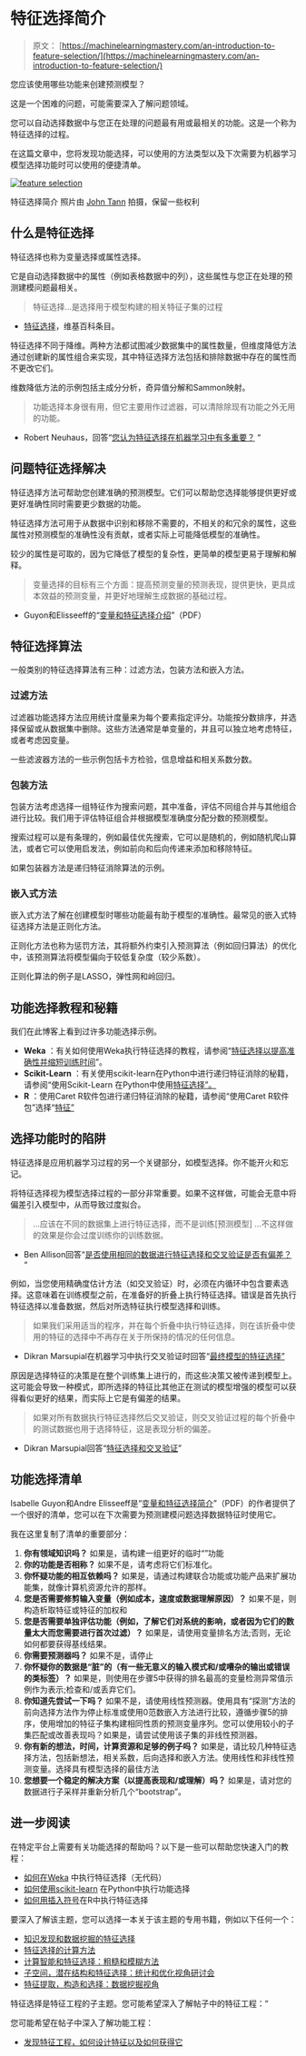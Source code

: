 # 特征选择简介

> 原文： [https://machinelearningmastery.com/an-introduction-to-feature-selection/](https://machinelearningmastery.com/an-introduction-to-feature-selection/)

您应该使用哪些功能来创建预测模型？

这是一个困难的问题，可能需要深入了解问题领域。

您可以自动选择数据中与您正在处理的问题最有用或最相关的功能。这是一个称为特征选择的过程。

在这篇文章中，您将发现功能选择，可以使用的方法类型以及下次需要为机器学习模型选择功能时可以使用的便捷清单。

[![feature selection](img/b625073b2a067d3091fb55f2b5a1dd59.jpg)](https://3qeqpr26caki16dnhd19sv6by6v-wpengine.netdna-ssl.com/wp-content/uploads/2014/10/feature-selection.jpg)

特征选择简介
照片由 [John Tann](https://www.flickr.com/photos/31031835@N08/6498604953) 拍摄，保留一些权利

## 什么是特征选择

特征选择也称为变量选择或属性选择。

它是自动选择数据中的属性（例如表格数据中的列），这些属性与您正在处理的预测建模问题最相关。

> 特征选择...是选择用于模型构建的相关特征子集的过程

- [特征选择](http://en.wikipedia.org/wiki/Feature_selection)，维基百科条目。

特征选择不同于降维。两种方法都试图减少数据集中的属性数量，但维度降低方法通过创建新的属性组合来实现，其中特征选择方法包括和排除数据中存在的属性而不更改它们。

维数降低方法的示例包括主成分分析，奇异值分解和Sammon映射。

> 功能选择本身很有用，但它主要用作过滤器，可以清除除现有功能之外无用的功能。

- Robert Neuhaus，回答“[您认为特征选择在机器学习中有多重要？](http://www.quora.com/How-valuable-do-you-think-feature-selection-is-in-machine-learning-Which-do-you-think-improves-accuracy-more-feature-selection-or-feature-engineering) “

## 问题特征选择解决

特征选择方法可帮助您创建准确的预测模型。它们可以帮助您选择能够提供更好或更好准确性同时需要更少数据的功能。

特征选择方法可用于从数据中识别和移除不需要的，不相关的和冗余的属性，这些属性对预测模型的准确性没有贡献，或者实际上可能降低模型的准确性。

较少的属性是可取的，因为它降低了模型的复杂性，更简单的模型更易于理解和解释。

> 变量选择的目标有三个方面：提高预测变量的预测表现，提供更快，更具成本效益的预测变量，并更好地理解生成数据的基础过程。

- Guyon和Elisseeff的“[变量和特征选择介绍](http://jmlr.csail.mit.edu/papers/volume3/guyon03a/guyon03a.pdf)”（PDF）

## 特征选择算法

一般类别的特征选择算法有三种：过滤方法，包装方法和嵌入方法。

### 过滤方法

过滤器功能选择方法应用统计度量来为每个要素指定评分。功能按分数排序，并选择保留或从数据集中删除。这些方法通常是单变量的，并且可以独立地考虑特征，或者考虑因变量。

一些滤波器方法的一些示例包括卡方检验，信息增益和相关系数分数。

### 包装方法

包装方法考虑选择一组特征作为搜索问题，其中准备，评估不同组合并与其他组合进行比较。我们用于评估特征组合并根据模型准确度分配分数的预测模型。

搜索过程可以是有条理的，例如最佳优先搜索，它可以是随机的，例如随机爬山算法，或者它可以使用启发法，例如前向和后向传递来添加和移除特征。

如果包装器方法是递归特征消除算法的示例。

### 嵌入式方法

嵌入式方法了解在创建模型时哪些功能最有助于模型的准确性。最常见的嵌入式特征选择方法是正则化方法。

正则化方法也称为惩罚方法，其将额外约束引入预测算法（例如回归算法）的优化中，该预测算法将模型偏向于较低复杂度（较少系数）。

正则化算法的例子是LASSO，弹性网和岭回归。

## 功能选择教程和秘籍

我们在此博客上看到过许多功能选择示例。

*   **Weka** ：有关如何使用Weka执行特征选择的教程，请参阅“[特征选择以提高准确性并缩短训练时间](http://machinelearningmastery.com/feature-selection-to-improve-accuracy-and-decrease-training-time/ "Feature Selection to Improve Accuracy and Decrease Training Time")”。
*   **Scikit-Learn** ：有关使用scikit-learn在Python中进行递归特征消除的秘籍，请参阅“使用Scikit-Learn 在Python中使用[特征选择”。](http://machinelearningmastery.com/feature-selection-in-python-with-scikit-learn/ "Feature Selection in Python with Scikit-Learn")
*   **R** ：使用Caret R软件包进行递归特征消除的秘籍，请参阅“使用Caret R软件包”选择“[特征”](http://machinelearningmastery.com/feature-selection-with-the-caret-r-package/ "Feature Selection with the Caret R Package")

## 选择功能时的陷阱

特征选择是应用机器学习过程的另一个关键部分，如模型选择。你不能开火和忘记。

将特征选择视为模型选择过程的一部分非常重要。如果不这样做，可能会无意中将偏差引入模型中，从而导致过度拟合。

> ...应该在不同的数据集上进行特征选择，而不是训练[预测模型] ...不这样做的效果是你会过度训练你的训练数据。

- Ben Allison回答“[是否使用相同的数据进行特征选择和交叉验证是否有偏差？](http://stats.stackexchange.com/questions/40576/is-using-the-same-data-for-feature-selection-and-cross-validation-biased-or-not) “

例如，当您使用精确度估计方法（如交叉验证）时，必须在内循环中包含要素选择。这意味着在训练模型之前，在准备好的折叠上执行特征选择。错误是首先执行特征选择以准备数据，然后对所选特征执行模型选择和训练。

> 如果我们采用适当的程序，并在每个折叠中执行特征选择，则在该折叠中使用的特征的选择中不再存在关于所保持的情况的任何信息。

- Dikran Marsupial在机器学习中执行交叉验证时回答“[最终模型的特征选择”](http://stats.stackexchange.com/questions/2306/feature-selection-for-final-model-when-performing-cross-validation-in-machine)

原因是选择特征的决策是在整个训练集上进行的，而这些决策又被传递到模型上。这可能会导致一种模式，即所选择的特征比其他正在测试的模型增强的模型可以获得看似更好的结果，而实际上它是有偏差的结果。

> 如果对所有数据执行特征选择然后交叉验证，则交叉验证过程的每个折叠中的测试数据也用于选择特征，这是表现分析的偏差。

- Dikran Marsupial回答“[特征选择和交叉验证](http://stats.stackexchange.com/questions/27750/feature-selection-and-cross-validation)”

## 功能选择清单

Isabelle Guyon和Andre Elisseeff是“[变量和特征选择简介](http://jmlr.csail.mit.edu/papers/volume3/guyon03a/guyon03a.pdf)”（PDF）的作者提供了一个很好的清单，您可以在下次需要为预测建模问题选择数据特征时使用它。

我在这里复制了清单的重要部分：

1.  **你有领域知识吗？** 如果是，请构建一组更好的临时“”功能
2.  **你的功能是否相称？** 如果不是，请考虑将它们标准化。
3.  **你怀疑功能的相互依赖吗？** 如果是，请通过构建联合功能或功能产品来扩展功能集，就像计算机资源允许的那样。
4.  **您是否需要修剪输入变量（例如成本，速度或数据理解原因）？** 如果不是，则构造析取特征或特征的加权和
5.  **您是否需要单独评估功能（例如，了解它们对系统的影响，或者因为它们的数量太大而您需要进行首次过滤）？** 如果是，请使用变量排名方法;否则，无论如何都要获得基线结果。
6.  **你需要预测器吗？** 如果不是，请停止
7.  **你怀疑你的数据是“脏”的（有一些无意义的输入模式和/或嘈杂的输出或错误的类标签）？** 如果是，则使用在步骤5中获得的排名最高的变量检测异常值示例作为表示;检查和/或丢弃它们。
8.  **你知道先尝试一下吗？** 如果不是，请使用线性预测器。使用具有“探测”方法的前向选择方法作为停止标准或使用0范数嵌入方法进行比较，遵循步骤5的排序，使用增加的特征子集构建相同性质的预测变量序列。您可以使用较小的子集匹配或改善表现吗？如果是，请尝试使用该子集的非线性预测器。
9.  **你有新的想法，时间，计算资源和足够的例子吗？** 如果是，请比较几种特征选择方法，包括新想法，相关系数，后向选择和嵌入方法。使用线性和非线性预测变量。选择具有模型选择的最佳方法
10.  **您想要一个稳定的解决方案（以提高表现和/或理解）吗？** 如果是，请对您的数据进行子采样并重新分析几个“bootstrap”。

## 进一步阅读

在特定平台上需要有关功能选择的帮助吗？以下是一些可以帮助您快速入门的教程：

*   [如何在Weka](http://machinelearningmastery.com/perform-feature-selection-machine-learning-data-weka/) 中执行特征选择（无代码）
*   [如何使用scikit-learn](http://machinelearningmastery.com/feature-selection-machine-learning-python/) 在Python中执行功能选择
*   [如何用插入符号](http://machinelearningmastery.com/feature-selection-with-the-caret-r-package/)在R中执行特征选择

要深入了解该主题，您可以选择一本关于该主题的专用书籍，例如以下任何一个：

*   [知识发现和数据挖掘的特征选择](http://www.amazon.com/dp/079238198X?tag=inspiredalgor-20)
*   [特征选择的计算方法](http://www.amazon.com/dp/1584888784?tag=inspiredalgor-20)
*   [计算智能和特征选择：粗糙和模糊方法](http://www.amazon.com/dp/0470229756?tag=inspiredalgor-20)
*   [子空间，潜在结构和特征选择：统计和优化视角研讨会](http://www.amazon.com/dp/3540341374?tag=inspiredalgor-20)
*   [特征提取，构造和选择：数据挖掘视角](http://www.amazon.com/dp/0792381963?tag=inspiredalgor-20)

特征选择是特征工程的子主题。您可能希望深入了解帖子中的特征工程：“

您可能希望在帖子中深入了解功能工程：

*   [发现特征工程，如何设计特征以及如何获得它](http://machinelearningmastery.com/discover-feature-engineering-how-to-engineer-features-and-how-to-get-good-at-it/ "Discover Feature Engineering, How to Engineer Features and How to Get Good at It")